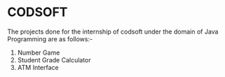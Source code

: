 # CODSOFT

The projects done for the internship of codsoft under the domain of Java Programming are as follows:-
1) Number Game
2) Student Grade Calculator
3) ATM Interface

